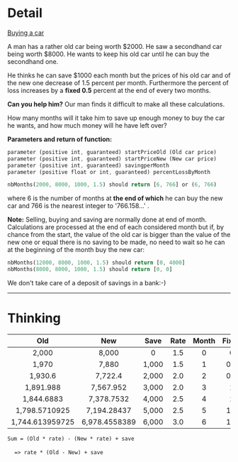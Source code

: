# Detail

[Buying a car](https://www.codewars.com/kata/buying-a-car/train/rust)

A man has a rather old car being worth $2000. He saw a secondhand car being worth $8000. He wants to keep his old car until he can buy the secondhand one.

He thinks he can save $1000 each month but the prices of his old car and of the new one decrease of 1.5 percent per month. Furthermore the percent of loss increases by a **fixed 0.5** percent at the end of every two months.

**Can you help him?** Our man finds it difficult to make all these calculations.

How many months will it take him to save up enough money to buy the car he wants, and how much money will he have left over?

**Parameters and return of function:**

```rust
parameter (positive int, guaranteed) startPriceOld (Old car price)
parameter (positive int, guaranteed) startPriceNew (New car price)
parameter (positive int, guaranteed) savingperMonth 
parameter (positive float or int, guaranteed) percentLossByMonth

nbMonths(2000, 8000, 1000, 1.5) should return [6, 766] or (6, 766)
```

where 6 is the number of months at **the end of which** he can buy the new car and 766 is the nearest integer to '766.158...' .

**Note:** Selling, buying and saving are normally done at end of month. Calculations are processed at the end of each considered month but if, by chance from the start, the value of the old car is bigger than the value of the new one or equal there is no saving to be made, no need to wait so he can at the beginning of the month buy the new car:

```rust
nbMonths(12000, 8000, 1000, 1.5) should return [0, 4000]
nbMonths(8000, 8000, 1000, 1.5) should return [0, 0]
```

We don't take care of a deposit of savings in a bank:-)

---

# Thinking

|       Old       |      New      | Save  | Rate | Month | Fixed |      Sum      |
| :-------------: | :-----------: | :---: | :--: | :---: | :---: | :-----------: |
|      2,000      |     8,000     |   0   | 1.5  |   0   |   0   |    -6,000     |
|      1,970      |     7,880     | 1,000 | 1.5  |   1   |  0.5  |    -4,910     |
|     1,930.6     |    7,722.4    | 2,000 | 2.0  |   2   |  0.5  |   -3,791.8    |
|    1,891.988    |   7,567.952   | 3,000 | 2.0  |   3   |   1   |  -2,675.964   |
|   1,844.6883    |  7,378.7532   | 4,000 | 2.5  |   4   |   1   |  -1,534.0649  |
|  1,798.5710925  |  7,194.28437  | 5,000 | 2.5  |   5   |  1.5  | -395.7132775  |
| 1,744.613959725 | 6,978.4558389 | 6,000 | 3.0  |   6   |  1.5  | 766.158120825 |

`Sum = (Old * rate) - (New * rate) + save`

&nbsp;&nbsp;&nbsp;&nbsp;`=> rate * (Old - New) + save`